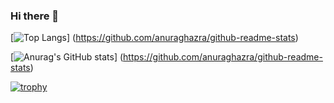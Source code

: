 ### Hi there 👋

[![Top Langs](https://github-readme-stats.vercel.app/api/top-langs/?username=iwagoro&theme=tokyonight&layout=compact)]
(https://github.com/anuraghazra/github-readme-stats)

[![Anurag's GitHub stats](https://github-readme-stats.vercel.app/api?username=iwagoro&theme=tokyonight)]
(https://github.com/anuraghazra/github-readme-stats)


[![trophy](https://github-profile-trophy.vercel.app/?username=iwagoro&theme=monokai&column=7
)](https://github.com/ryo-ma/github-profile-trophy)
